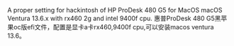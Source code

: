 A proper setting for hackintosh of HP ProDesk 480 G5 for MacOS macOS Ventura 13.6.x with rx460 2g and intel 9400f cpu.
惠普ProDesk 480 G5黑苹果oc版efi文件，配置是显卡a卡rx460,9400f cpu,可以安装macos ventura 13.6。
